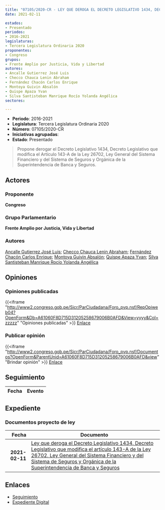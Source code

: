 ```yaml
---
title: "07105/2020-CR - LEY QUE DEROGA EL DECRETO LEGISLATIVO 1434, DECRETO LEGISLATIVO QUE MODIFICA EL ARTÍCULO 143-A DE LA LEY 26702, LEY GENERAL DEL SISTEMA FINANCIERO Y DEL SISTEMA DE SEGUROS Y ORGÁNICA DE LA SUPERINTENDENCIA DE BANCA Y SEGUROS"
date: 2021-02-11

estados:
- Presentado
periodos:
- 2016-2021
legislaturas:
- Tercera Legislatura Ordinaria 2020
proponentes:
- Congreso
grupos:
- Frente Amplio por Justicia, Vida y Libertad
autores:
- Ancalle Gutierrez José Luis
- Checco Chauca Lenin Abraham
- Fernández Chacón Carlos Enrique
- Montoya Guivin Absalón
- Quispe Apaza Yvan
- Silva Santisteban Manrique Rocío Yolanda Angélica
sectores:

---
```

- **Periodo**: 2016-2021
- **Legislatura**: Tercera Legislatura Ordinaria 2020
- **Número**: 07105/2020-CR
- **Iniciativas agrupadas**: 
- **Estado**: Presentado

> Propone derogar el Decreto Legislativo 1434, Decreto Legislativo que modifica el Artículo 143-A de la Ley 26702, Ley General del Sistema Financiero y del Sistema de Seguros y Orgánica de la Superintendencia de Banca y Seguros.


## Actores

### Proponente

**Congreso**

### Grupo Parlamentario

**Frente Amplio por Justicia, Vida y Libertad**

### Autores

[Ancalle Gutierrez José Luis](mailto:mailto:jancalle@congreso.gob.pe); [Checco Chauca Lenin Abraham](mailto:mailto:lchecco@congreso.gob.pe); [Fernández Chacón Carlos Enrique](mailto:mailto:cfernandezch@congreso.gob.pe); [Montoya Guivin Absalón](mailto:mailto:amontoya@congreso.gob.pe); [Quispe Apaza Yvan](mailto:mailto:mquispes@congreso.gob.pe); [Silva Santisteban Manrique Rocío Yolanda Angélica](mailto:mailto:rsilvas@congreso.gob.pe)

## Opiniones

### Opiniones publicadas

{{<iframe "http://www2.congreso.gob.pe/Sicr/ParCiudadana/Foro_pvp.nsf/RepOpiweb04?OpenForm&Db=A61060F8D715D31205258679006B0AFD&View=yyyy&Col=zzzzz" "Opiniones publicadas" >}}
[Enlace](http://www2.congreso.gob.pe/Sicr/ParCiudadana/Foro_pvp.nsf/RepOpiweb04?OpenForm&Db=A61060F8D715D31205258679006B0AFD&View=yyyy&Col=zzzzz)

### Publicar opinión

{{<iframe "http://www2.congreso.gob.pe/Sicr/ParCiudadana/Foro_pvp.nsf/Documentos?OpenForm&ParentUnid=A61060F8D715D31205258679006B0AFD&view" "Brindar opinión" >}}
[Enlace](http://www2.congreso.gob.pe/Sicr/ParCiudadana/Foro_pvp.nsf/Documentos?OpenForm&ParentUnid=A61060F8D715D31205258679006B0AFD&view)


## Seguimiento

| Fecha | Evento |
|------:|--------|


## Expediente

### Documentos proyecto de ley

| Fecha | Documento |
|------:|-----------|
| **2021-02-11** | [Ley que deroga el Decreto Legislativo 1434, Decreto Legislativo que modifica el artículo 143-A de la Ley 26702, Ley General del Sistema Financiero y del Sistema de Seguros y Orgánica de la Superintendencia de Banca y Seguros](http://www.leyes.congreso.gob.pe/Documentos/2016_2021/Proyectos_de_Ley_y_de_Resoluciones_Legislativas/PL07105-20210211.pdf) |

## Enlaces

- [Seguimiento](http://www2.congreso.gob.pe/Sicr/TraDocEstProc/CLProLey2016.nsf/f7fff46988ca05b1052578e100829cc7/5c1612eafebff2150525867900782910?OpenDocument)
- [Expediente Digital](http://www2.congreso.gob.pe/Sicr/TraDocEstProc/Expvirt_2011.nsf/visbusqptramdoc1621/07105?opendocument)

